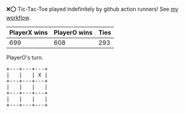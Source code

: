 :x::o: Tic-Tac-Toe played indefinitely by github action runners! See [my workflow](.github/workflows/play.yaml).

|PlayerX wins|PlayerO wins|Ties|
|-|-|-|
|699|608|293|

PlayerO's turn.

<pre>
+---+---+---+
|   |   | X |
+---+---+---+
|   |   |   |
+---+---+---+
|   |   |   |
+---+---+---+
</pre>
